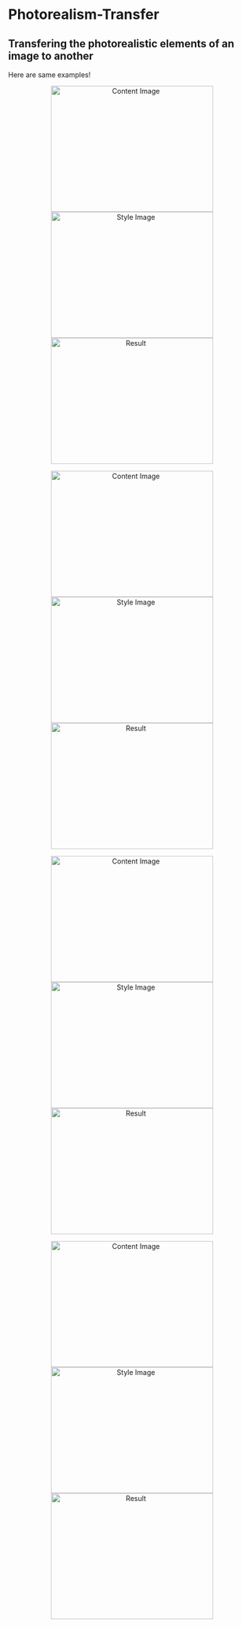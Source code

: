 # Photorealism-Transfer
## Transfering the photorealistic elements of an image to another

Here are same examples!

<p float="left">
    <p align="center">
    <img src="https://user-images.githubusercontent.com/118340733/209109261-02e1f93c-f49e-4aad-a3b4-22d196bc0257.jpg" width="330" height="256" title="Content Image"> 
    <img src="https://user-images.githubusercontent.com/118340733/209109359-2808ce05-b53d-4905-9028-2a187593521b.jpg" width="330" height="256" title="Style Image "> 
    <img src="https://user-images.githubusercontent.com/118340733/209109314-6768caec-0894-4272-a222-fb60dd72daaa.jpg" width="330" height="256" title="Result"/>
    </p>
</p>

<p float="left">
    <p align="center">
    <img src="https://user-images.githubusercontent.com/118340733/209110076-988b9b9c-0586-4666-bf0d-9bed514e6158.jpg" width="330" height="256" title="Content Image"> 
    <img src="https://user-images.githubusercontent.com/118340733/209110114-b35a5968-1664-4b17-9fd0-fb461eb221e6.jpg" width="330" height="256" title="Style Image "> 
    <img src="https://user-images.githubusercontent.com/118340733/209110088-e09dc3e3-638a-4889-ae7f-100777a285e3.jpg" width="330" height="256" title="Result"/>
    </p>
</p>
<p float="left">
    <p align="center">
    <img src="https://user-images.githubusercontent.com/118340733/209110367-b33c1b88-0d96-4700-890f-c72fea372c89.jpg" width="330" height="256" title="Content Image"> 
    <img src="https://user-images.githubusercontent.com/118340733/209110374-72fe894c-bb54-437f-b09e-44d0c0b846b1.jpg" width="330" height="256" title="Style Image "> 
    <img src="https://user-images.githubusercontent.com/118340733/209110392-bb7f1b50-aece-4ee1-8239-47f66268b21f.jpg" width="330" height="256" title="Result"/>
    </p>
</p>
<p float="left">
    <p align="center">
    <img src="https://user-images.githubusercontent.com/118340733/209110418-b2958b08-6467-4886-9b6a-edf0e217f041.jpg" width="330" height="256" title="Content Image"> 
    <img src="https://user-images.githubusercontent.com/118340733/209110431-65369b82-550a-40c6-a925-c0e40c4bca79.jpg" width="330" height="256" title="Style Image "> 
    <img src="https://user-images.githubusercontent.com/118340733/209110444-bba28e66-f4b3-4cab-bc2b-90470f6c7692.jpg" width="330" height="256" title="Result"/>
    </p>
</p>
